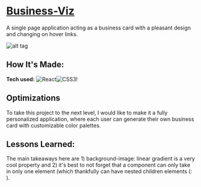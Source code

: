 # [Business-Viz](https://business-viz.netlify.app/)
A single page application acting as a business card with a pleasant design and changing on hover links.

![alt tag](https://github.com/Hopeah/Business-card/blob/main/public/Business-Viz.PNG)

## How It's Made:

**Tech used:** ![React](https://img.shields.io/badge/react-%2320232a.svg?style=for-the-badge&logo=react&logoColor=%2361DAFB)![CSS3](https://img.shields.io/badge/css3-%231572B6.svg?style=for-the-badge&logo=css3&logoColor=white)!

## Optimizations

To take this project to the next level, I would like to make it a fully personalized application, where each user can generate their own business card with customizable color palettes.

## Lessons Learned:

The main takeaways here are 1) background-image: linear gradient is a very cool property and 2) it's best to not forget that a component can only take in only one element (which thankfully can have nested children elements (: ). 
